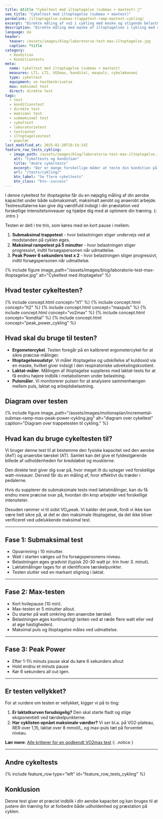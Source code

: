 ```yaml
---
title: &title "Cykeltest med iltoptagelse (submax + maxtest) 🚴"
seo_title: "Cykeltest med iltoptagelse (submax + maxtest)"
permalink: /iltoptagelse-submax-trappetest-ramp-maxtest-cykling/
excerpt: "Direkte måling af vo2 i cykling med maske og stigende belastning fra lav intensitet til omkring den anaerobe tærskel. Derefter en maksimal test af konditallet."
description: "Direkte måling med maske af iltoptagelsen i cykling med stigende belastning fra lav intensitet til den anaerobe tærskel. Derefter en maksimal test af konditallet."
language: da
header:
  teaser: /assets/images/blog/laboratorie-test-max-iltoptagelse.jpg
  caption: *title
category:
  - Kondition
  - Konditiontests
meta:
  name: Cykeltest med iltoptagelse (submax + maxtest)
  measures: LT1, LT2, VO2max, kondital, maxpuls, cykeløkonomi
  type: cykeltest
  equipment: se testbeskrivelse
  max: maksimal test
  direct: direkte test
tags:
  - test
  - konditionstest
  - direkte test
  - maksimal test
  - submaksimal test
  - cykeltest
  - laboratorietest
  - testcenter
  - iltoptagelsestest
  - populær
last_modified_at: 2025-02-20T19:14:14Z
feature_row_tests_cykling:
  - image_path: /assets/images/blog/laboratorie-test-max-iltoptagelse.jpg
    alt: "Cykeltests og kondition"
    title: "Andre cykeltests"
    excerpt: "Der er mange forskellige måder at teste din kondition på. Vi har samlet en lang række forskellige cykeltests, hvor du også kan estimere dit kondital."
    url: "/tests/cykling/"
    btn_label: "Se flere cykeltests"
    btn_class: "btn--success"
---
```


I denne cykeltest for iltoptagelse får du en nøjagtig måling af din aerobe kapacitet under både submaksimalt, maksimalt aerobt og anaerobt arbejde. Testresultaterne kan give dig værdifuld indsigt i din præstation ved forskellige intensitetsniveauer og hjælpe dig med at optimere din træning.
{: .intro }

Testen er delt i tre trin, som køres med en kort pause i mellem.

1. **Submaksimal trappetest** - hvor belastningen stiger undervejs ved at modstanden på cyklen øges.
2. **Maksimal rampetest på 5 minutter** - hvor belastningen stiger progressivt, indtil forsøgspersonen når udmattelse.
3. **Peak Power 6 sekunders test x 2** - hvor belastningen stiger progressivt, indtil forsøgspersonen når udmattelse.

{% include figure image_path="/assets/images/blog/laboratorie-test-max-iltoptagelse.jpg" alt="Cykeltest med iltoptagelse" %}

## Hvad tester cykeltesten?

{% include concept.html concept="lt1" %}
{% include concept.html concept="lt2" %}
{% include concept.html concept="maxpuls" %}
{% include concept.html concept="vo2max" %}
{% include concept.html concept="kondital" %}
{% include concept.html concept="peak_power_cykling" %}

## Hvad skal du bruge til testen?

- **Ergometercykel**. Testen foregår på en kalibreret ergometercykel for at sikre præcise målinger.
- **Iltoptagelsesudstyr**. Vi måler iltoptagelse og udskillelse af kuldioxid via en maske, hvilket giver indsigt i den respiratoriske udvekslingskvotient.
- **Laktat-måler**. Målingen af iltoptagelse suppleres med laktat-tests for at få endnu højere indblik i metabolismen under belastning.
- **Pulsmåler**. Vi monitorerer pulsen for at analysere sammenhængen mellem puls, laktat og arbejdsbelastning.

## Diagram over testen

{% include figure image_path="/assets/images/motionsplan/incremental-submax-ramp-max-peak-power-cykling.jpg" alt="diagram over cykeltest" caption="Diagram over trappetesten til cykling." %}

## Hvad kan du bruge cykeltesten til?

Vi bruger denne test til at bestemme den fysiske kapacitet ved den aerobe (AeT) og anaerobe tærskel (AT). Samlet kan det give et fyldestgørende billede af udholdenheden for kredsløbet og musklerne.

Den direkte test giver dig svar på, hvor meget ilt du optager ved forskellige watt-niveauer. Derved får du en måling af, hvor effektivt du træder i pedalerne.

Hvis du supplerer de submaksimale tests med laktatmålinger, kan du få endnu mere præcise svar på, hvordan din krop arbejder ved forskellige intensiteter.

Desuden rammer vi til sidst VO₂peak. Vi kalder det *peak*, fordi vi ikke kan være helt sikre på, at det er den maksimale iltoptagelse, da det ikke bliver verificeret ved udelukkende maksimal test.

***

## Fase 1: Submaksimal test

- Opvarmning i 10 minutter.
- Watt i starten vælges ud fra forsøgspersonens niveau.
- Belastningen øges gradvist (typisk 20-30 watt pr. trin hver 3. minut).
- Laktatmålinger tages for at identificere tærskelpunkter.
- Testen slutter ved en markant stigning i laktat.

***

## Fase 2: Max-testen

- Kort hvilepause (10 min).
- Max-testen er 5 minutter allout.
- Du starter på watt omkring den anaerobe tærskel.
- Belastningen øges kontinuerligt (enten ved at ræde flere watt eller ved at øge hastigheden).
- Maksimal puls og iltoptagelse måles ved udmattelse.

***

## Fase 3: Peak Power

- Efter 1-1½ minuts pause skal du køre 6 sekunders allout
- Hold endnu et minuts pause
- Kør 6 sekunders all out igen.

***

## Er testen vellykket?

For at vurdere om testen er vellykket, kigger vi på to ting:

1. **Er laktatkurven forudsigelig?** Den skal starte fladt og stige eksponentielt ved tærskelpunkterne.
2. **Har cyklisten opnået maksimale værdier?** Vi ser bl.a. på VO2-plateau, RER over 1,15, laktat over 8 mmol/L, og max-puls tæt på forventet niveau.

**Lær mere**: [Alle kritierer for en godkendt VO2max test](/kriterier-maksimal-iltoptagelsestest/)
{: .notice }

***

## Andre cykeltests

{% include feature_row type="left" id="feature_row_tests_cykling" %}

## Konklusion

Denne test giver et præcist indblik i din aerobe kapacitet og kan bruges til at justere din træning for at forbedre både udholdenhed og præstation på cyklen.
